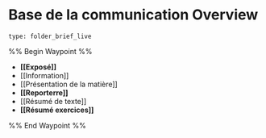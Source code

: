 # Base de la communication Overview
 
```ccard
type: folder_brief_live
```
 
%% Begin Waypoint %%
- **[[Exposé]]**
- [[Information]]
- [[Présentation de la matière]]
- **[[Reporterre]]**
- [[Résumé de texte]]
- **[[Résumé exercices]]**

%% End Waypoint %%